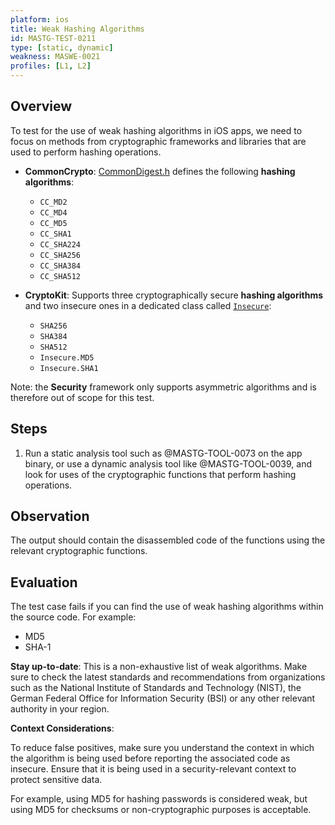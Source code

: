 ```yaml
---
platform: ios
title: Weak Hashing Algorithms
id: MASTG-TEST-0211
type: [static, dynamic]
weakness: MASWE-0021
profiles: [L1, L2]
---
```

## Overview

To test for the use of weak hashing algorithms in iOS apps, we need to focus on methods from cryptographic frameworks and libraries that are used to perform hashing operations.

- **CommonCrypto**: [CommonDigest.h](https://opensource.apple.com/source/CommonCrypto/CommonCrypto-36064/CommonCrypto/CommonDigest.h) defines the following **hashing algorithms**:
    - `CC_MD2`
    - `CC_MD4`
    - `CC_MD5`
    - `CC_SHA1`
    - `CC_SHA224`
    - `CC_SHA256`
    - `CC_SHA384`
    - `CC_SHA512`

- **CryptoKit**: Supports three cryptographically secure **hashing algorithms** and two insecure ones in a dedicated class called [`Insecure`](https://developer.apple.com/documentation/cryptokit/insecure):
    - `SHA256`
    - `SHA384`
    - `SHA512`
    - `Insecure.MD5`
    - `Insecure.SHA1`

Note: the **Security** framework only supports asymmetric algorithms and is therefore out of scope for this test.

## Steps

1. Run a static analysis tool such as @MASTG-TOOL-0073 on the app binary, or use a dynamic analysis tool like @MASTG-TOOL-0039, and look for uses of the cryptographic functions that perform hashing operations.

## Observation

The output should contain the disassembled code of the functions using the relevant cryptographic functions.

## Evaluation

The test case fails if you can find the use of weak hashing algorithms within the source code. For example:

- MD5
- SHA-1

**Stay up-to-date**: This is a non-exhaustive list of weak algorithms. Make sure to check the latest standards and recommendations from organizations such as the National Institute of Standards and Technology (NIST), the German Federal Office for Information Security (BSI) or any other relevant authority in your region.

**Context Considerations**:

To reduce false positives, make sure you understand the context in which the algorithm is being used before reporting the associated code as insecure. Ensure that it is being used in a security-relevant context to protect sensitive data.

For example, using MD5 for hashing passwords is considered weak, but using MD5 for checksums or non-cryptographic purposes is acceptable.
